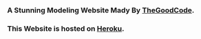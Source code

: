 ### A Stunning Modeling Website Mady By [TheGoodCode](https://github.com/thegoodcode).

### This Website is hosted on [Heroku](https://model-1.herokuapp.com).
